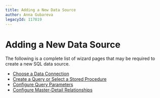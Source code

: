 ```yaml
---
title: Adding a New Data Source
author: Anna Gubareva
legacyId: 117819
---
```

# Adding a New Data Source
The following is a complete list of wizard pages that may be required to create a new SQL data source.
* [Choose a Data Connection](adding-a-new-data-source/choose-a-data-connection.md)
* [Create a Query or Select a Stored Procedure](adding-a-new-data-source/create-a-query-or-select-a-stored-procedure.md)
* [Configure Query Parameters](adding-a-new-data-source/configure-query-parameters.md)
* [Configure Master-Detail Relationships](adding-a-new-data-source/configure-master-detail-relationships.md)